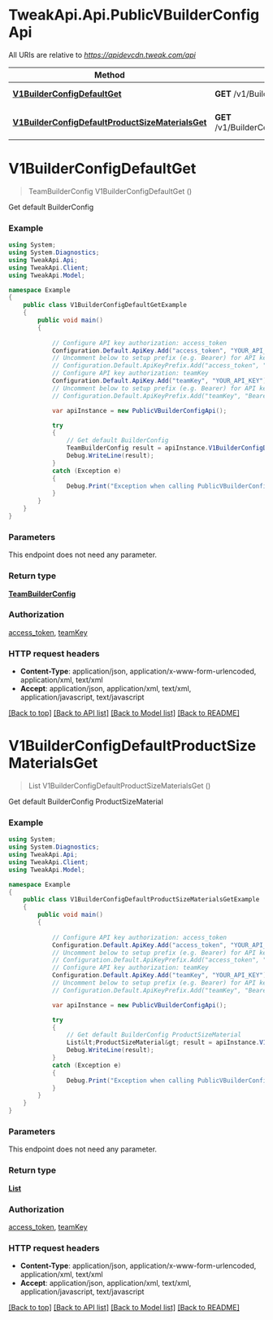 # TweakApi.Api.PublicVBuilderConfigApi

All URIs are relative to *https://apidevcdn.tweak.com/api*

Method | HTTP request | Description
------------- | ------------- | -------------
[**V1BuilderConfigDefaultGet**](PublicVBuilderConfigApi.md#v1builderconfigdefaultget) | **GET** /v1/BuilderConfig/default | Get default BuilderConfig
[**V1BuilderConfigDefaultProductSizeMaterialsGet**](PublicVBuilderConfigApi.md#v1builderconfigdefaultproductsizematerialsget) | **GET** /v1/BuilderConfig/default/productSizeMaterials | Get default BuilderConfig ProductSizeMaterial


<a name="v1builderconfigdefaultget"></a>
# **V1BuilderConfigDefaultGet**
> TeamBuilderConfig V1BuilderConfigDefaultGet ()

Get default BuilderConfig

### Example
```csharp
using System;
using System.Diagnostics;
using TweakApi.Api;
using TweakApi.Client;
using TweakApi.Model;

namespace Example
{
    public class V1BuilderConfigDefaultGetExample
    {
        public void main()
        {
            
            // Configure API key authorization: access_token
            Configuration.Default.ApiKey.Add("access_token", "YOUR_API_KEY");
            // Uncomment below to setup prefix (e.g. Bearer) for API key, if needed
            // Configuration.Default.ApiKeyPrefix.Add("access_token", "Bearer");
            // Configure API key authorization: teamKey
            Configuration.Default.ApiKey.Add("teamKey", "YOUR_API_KEY");
            // Uncomment below to setup prefix (e.g. Bearer) for API key, if needed
            // Configuration.Default.ApiKeyPrefix.Add("teamKey", "Bearer");

            var apiInstance = new PublicVBuilderConfigApi();

            try
            {
                // Get default BuilderConfig
                TeamBuilderConfig result = apiInstance.V1BuilderConfigDefaultGet();
                Debug.WriteLine(result);
            }
            catch (Exception e)
            {
                Debug.Print("Exception when calling PublicVBuilderConfigApi.V1BuilderConfigDefaultGet: " + e.Message );
            }
        }
    }
}
```

### Parameters
This endpoint does not need any parameter.

### Return type

[**TeamBuilderConfig**](TeamBuilderConfig.md)

### Authorization

[access_token](../README.md#access_token), [teamKey](../README.md#teamKey)

### HTTP request headers

 - **Content-Type**: application/json, application/x-www-form-urlencoded, application/xml, text/xml
 - **Accept**: application/json, application/xml, text/xml, application/javascript, text/javascript

[[Back to top]](#) [[Back to API list]](../README.md#documentation-for-api-endpoints) [[Back to Model list]](../README.md#documentation-for-models) [[Back to README]](../README.md)

<a name="v1builderconfigdefaultproductsizematerialsget"></a>
# **V1BuilderConfigDefaultProductSizeMaterialsGet**
> List<ProductSizeMaterial> V1BuilderConfigDefaultProductSizeMaterialsGet ()

Get default BuilderConfig ProductSizeMaterial

### Example
```csharp
using System;
using System.Diagnostics;
using TweakApi.Api;
using TweakApi.Client;
using TweakApi.Model;

namespace Example
{
    public class V1BuilderConfigDefaultProductSizeMaterialsGetExample
    {
        public void main()
        {
            
            // Configure API key authorization: access_token
            Configuration.Default.ApiKey.Add("access_token", "YOUR_API_KEY");
            // Uncomment below to setup prefix (e.g. Bearer) for API key, if needed
            // Configuration.Default.ApiKeyPrefix.Add("access_token", "Bearer");
            // Configure API key authorization: teamKey
            Configuration.Default.ApiKey.Add("teamKey", "YOUR_API_KEY");
            // Uncomment below to setup prefix (e.g. Bearer) for API key, if needed
            // Configuration.Default.ApiKeyPrefix.Add("teamKey", "Bearer");

            var apiInstance = new PublicVBuilderConfigApi();

            try
            {
                // Get default BuilderConfig ProductSizeMaterial
                List&lt;ProductSizeMaterial&gt; result = apiInstance.V1BuilderConfigDefaultProductSizeMaterialsGet();
                Debug.WriteLine(result);
            }
            catch (Exception e)
            {
                Debug.Print("Exception when calling PublicVBuilderConfigApi.V1BuilderConfigDefaultProductSizeMaterialsGet: " + e.Message );
            }
        }
    }
}
```

### Parameters
This endpoint does not need any parameter.

### Return type

[**List<ProductSizeMaterial>**](ProductSizeMaterial.md)

### Authorization

[access_token](../README.md#access_token), [teamKey](../README.md#teamKey)

### HTTP request headers

 - **Content-Type**: application/json, application/x-www-form-urlencoded, application/xml, text/xml
 - **Accept**: application/json, application/xml, text/xml, application/javascript, text/javascript

[[Back to top]](#) [[Back to API list]](../README.md#documentation-for-api-endpoints) [[Back to Model list]](../README.md#documentation-for-models) [[Back to README]](../README.md)

